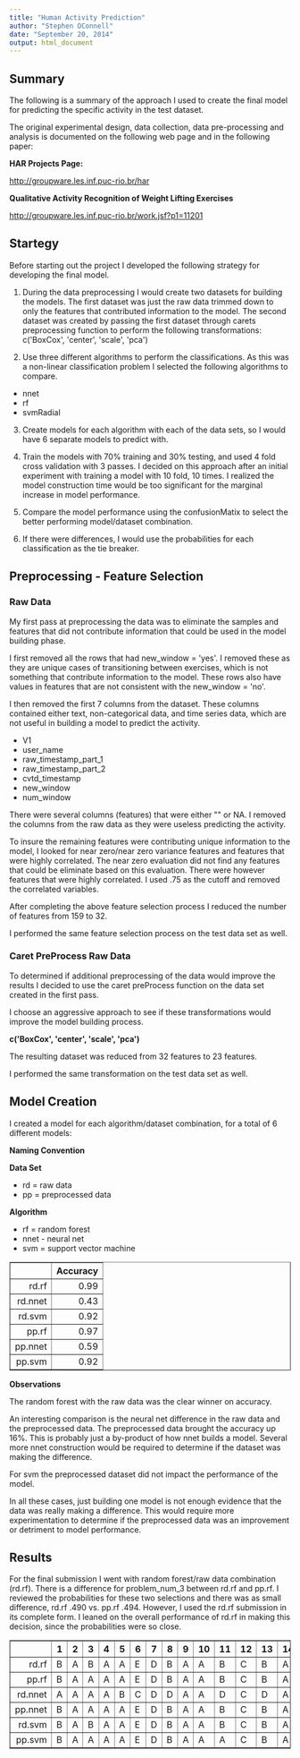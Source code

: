 ```yaml
---
title: "Human Activity Prediction"
author: "Stephen OConnell"
date: "September 20, 2014"
output: html_document
---
```


## Summary

The following is a summary of the approach I used to create the final model for predicting the specific
activity in the test dataset.

The original experimental design, data collection, data pre-processing and analysis is documented on the following web page and in the following paper:

__HAR Projects Page:__

http://groupware.les.inf.puc-rio.br/har

__Qualitative Activity Recognition of Weight Lifting Exercises__

http://groupware.les.inf.puc-rio.br/work.jsf?p1=11201

##  Startegy

Before starting out the project I developed the following strategy for developing the final model.

1. During the data preprocessing I would create two datasets for building the models.  The first dataset
was just the raw data trimmed down to only the features that contributed information to the model.  The second
dataset was created by passing the first dataset through carets preprocessing function to perform the following
transformations:
  c('BoxCox', 'center', 'scale', 'pca')

2. Use three different algorithms to perform the classifications.  As this was a non-linear classification problem
I selected the following algorithms to compare.

-  nnet
-  rf
-  svmRadial

3. Create models for each algorithm with each of the data sets, so I would have 6 separate models to predict with.

4. Train the models with 70% training and 30% testing, and used 4 fold cross validation with 3 passes.  I decided
on this approach after an initial experiment with training a model with 10 fold, 10 times.  I realized the model
construction time would be too significant for the marginal increase in model performance.  

5. Compare the model performance using the confusionMatix to select the better performing model/dataset combination.

6. If there were differences, I would use the probabilities for each classification as the tie breaker.


## Preprocessing - Feature Selection

### Raw Data

My first pass at preprocessing the data was to eliminate the samples and features that did not contribute information
that could be used in the model building phase.

I first removed all the rows that had new_window = 'yes'.  I removed these as they are unique cases of transitioning between
exercises, which is not something that contribute information to the model.  These rows also have values in
features that are not consistent with the new_window = 'no'.

I then removed the first 7 columns from the dataset.  These columns contained either text, non-categorical data, and time series 
data, which are not useful in building a model to predict the activity.

-  V1
-  user_name
-  raw_timestamp_part_1
-  raw_timestamp_part_2
-  cvtd_timestamp
-  new_window
-  num_window

There were several columns (features) that were either "" or NA.  I removed the columns from the raw data as they were useless
predicting the activity.

To insure the remaining features were contributing unique information to the model, I looked for near zero/near zero variance features and features that were highly correlated.  The near zero evaluation did not find any features that could be eliminate based on this evaluation.  There were however features that were highly correlated.  I used .75 as the cutoff and removed the correlated variables.

After completing the above feature selection process I reduced the number of features from 159 to 32.  

I performed the same feature selection process on the test data set as well.

### Caret PreProcess Raw Data

To determined if additional preprocessing of the data would improve the results I decided to 
use the caret preProcess function on the data set created in the first pass.  

I choose an aggressive approach to see if these transformations would improve the model building process.

  __c('BoxCox', 'center', 'scale', 'pca')__

The resulting dataset was reduced from 32 features to 23 features.

I performed the same transformation on the test data set as well.


## Model Creation

I created a model for each algorithm/dataset combination, for a total of 6 different models:

__Naming Convention__

__Data Set__

- rd = raw data
- pp = preprocessed data

__Algorithm__

- rf = random forest
- nnet - neural net
- svm = support vector machine
<!-- html table generated in R 3.1.0 by xtable 1.7-3 package -->
<!-- Sun Sep 21 15:14:20 2014 -->
<TABLE border=1>
<TR> <TH>  </TH> <TH> Accuracy </TH>  </TR>
  <TR> <TD align="right"> rd.rf </TD> <TD align="right"> 0.99 </TD> </TR>
  <TR> <TD align="right"> rd.nnet </TD> <TD align="right"> 0.43 </TD> </TR>
  <TR> <TD align="right"> rd.svm </TD> <TD align="right"> 0.92 </TD> </TR>
  <TR> <TD align="right"> pp.rf </TD> <TD align="right"> 0.97 </TD> </TR>
  <TR> <TD align="right"> pp.nnet </TD> <TD align="right"> 0.59 </TD> </TR>
  <TR> <TD align="right"> pp.svm </TD> <TD align="right"> 0.92 </TD> </TR>
   </TABLE>

__Observations__

The random forest with the raw data was the clear winner on accuracy.

An interesting comparison is the neural net difference in the raw data and the preprocessed data.  The preprocessed data brought the accuracy up 16%.  This is probably just a by-product of how nnet builds a model.  Several more nnet construction would be required to determine if the dataset was making the difference.

For svm the preprocessed dataset did not impact the performance of the model.

In all these cases, just building one model is not enough evidence that the data was really making a difference.  This would
require more experimentation to determine if the preprocessed data was an improvement or detriment to model performance.


## Results

For the final submission I went with random forest/raw data combination (rd.rf).  There is a difference for problem_num_3 between rd.rf and pp.rf.  I reviewed the probabilities for these two selections and there was as small difference, rd.rf .490 vs. pp.rf .494.  However, I used the rd.rf submission in its complete form.  I leaned on the overall performance of rd.rf in making this decision, since the probabilities were so close.

<!-- html table generated in R 3.1.0 by xtable 1.7-3 package -->
<!-- Sun Sep 21 15:26:38 2014 -->
<TABLE border=1>
<TR> <TH>  </TH> <TH>  1 </TH> <TH>  2 </TH> <TH>  3 </TH> <TH>  4 </TH> <TH>  5 </TH> <TH>  6 </TH> <TH>  7 </TH> <TH>  8 </TH> <TH>  9 </TH> <TH>  10 </TH> <TH>  11 </TH> <TH>  12 </TH> <TH>  13 </TH> <TH>  14 </TH> <TH>  15 </TH> <TH>  16 </TH> <TH>  17 </TH> <TH>  18 </TH> <TH>  19 </TH> <TH>  20 </TH>  </TR>
  <TR> <TD align="right"> rd.rf </TD> <TD> B </TD> <TD> A </TD> <TD> B </TD> <TD> A </TD> <TD> A </TD> <TD> E </TD> <TD> D </TD> <TD> B </TD> <TD> A </TD> <TD> A </TD> <TD> B </TD> <TD> C </TD> <TD> B </TD> <TD> A </TD> <TD> E </TD> <TD> E </TD> <TD> A </TD> <TD> B </TD> <TD> B </TD> <TD> B </TD> </TR>
  <TR> <TD align="right"> pp.rf </TD> <TD> B </TD> <TD> A </TD> <TD> A </TD> <TD> A </TD> <TD> A </TD> <TD> E </TD> <TD> D </TD> <TD> B </TD> <TD> A </TD> <TD> A </TD> <TD> B </TD> <TD> C </TD> <TD> B </TD> <TD> A </TD> <TD> E </TD> <TD> E </TD> <TD> A </TD> <TD> B </TD> <TD> B </TD> <TD> B </TD> </TR>
  <TR> <TD align="right"> rd.nnet </TD> <TD> A </TD> <TD> A </TD> <TD> A </TD> <TD> A </TD> <TD> B </TD> <TD> C </TD> <TD> D </TD> <TD> D </TD> <TD> A </TD> <TD> A </TD> <TD> D </TD> <TD> C </TD> <TD> D </TD> <TD> A </TD> <TD> D </TD> <TD> E </TD> <TD> A </TD> <TD> B </TD> <TD> B </TD> <TD> E </TD> </TR>
  <TR> <TD align="right"> pp.nnet </TD> <TD> B </TD> <TD> A </TD> <TD> A </TD> <TD> A </TD> <TD> A </TD> <TD> E </TD> <TD> D </TD> <TD> B </TD> <TD> A </TD> <TD> A </TD> <TD> B </TD> <TD> C </TD> <TD> B </TD> <TD> A </TD> <TD> E </TD> <TD> E </TD> <TD> A </TD> <TD> B </TD> <TD> B </TD> <TD> B </TD> </TR>
  <TR> <TD align="right"> rd.svm </TD> <TD> B </TD> <TD> A </TD> <TD> B </TD> <TD> A </TD> <TD> A </TD> <TD> E </TD> <TD> D </TD> <TD> B </TD> <TD> A </TD> <TD> A </TD> <TD> B </TD> <TD> C </TD> <TD> B </TD> <TD> A </TD> <TD> E </TD> <TD> E </TD> <TD> A </TD> <TD> B </TD> <TD> B </TD> <TD> B </TD> </TR>
  <TR> <TD align="right"> pp.svm </TD> <TD> B </TD> <TD> A </TD> <TD> A </TD> <TD> A </TD> <TD> A </TD> <TD> E </TD> <TD> D </TD> <TD> B </TD> <TD> A </TD> <TD> A </TD> <TD> A </TD> <TD> C </TD> <TD> B </TD> <TD> A </TD> <TD> E </TD> <TD> E </TD> <TD> A </TD> <TD> B </TD> <TD> B </TD> <TD> B </TD> </TR>
   </TABLE>